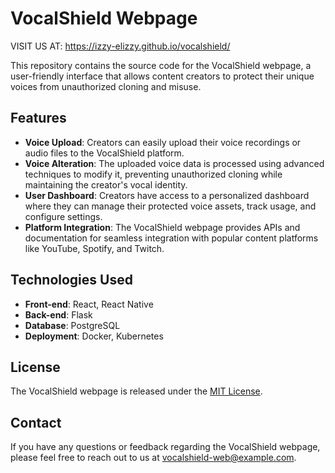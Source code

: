 # VocalShield Webpage

VISIT US AT: https://izzy-elizzy.github.io/vocalshield/

This repository contains the source code for the VocalShield webpage, a user-friendly interface that allows content creators to protect their unique voices from unauthorized cloning and misuse.

## Features

- **Voice Upload**: Creators can easily upload their voice recordings or audio files to the VocalShield platform.
- **Voice Alteration**: The uploaded voice data is processed using advanced techniques to modify it, preventing unauthorized cloning while maintaining the creator's vocal identity.
- **User Dashboard**: Creators have access to a personalized dashboard where they can manage their protected voice assets, track usage, and configure settings.
- **Platform Integration**: The VocalShield webpage provides APIs and documentation for seamless integration with popular content platforms like YouTube, Spotify, and Twitch.

## Technologies Used

- **Front-end**: React, React Native
- **Back-end**: Flask
- **Database**: PostgreSQL
- **Deployment**: Docker, Kubernetes

## License

The VocalShield webpage is released under the [MIT License](LICENSE).

## Contact

If you have any questions or feedback regarding the VocalShield webpage, please feel free to reach out to us at [vocalshield-web@example.com](mailto:vocalshield-web@example.com).